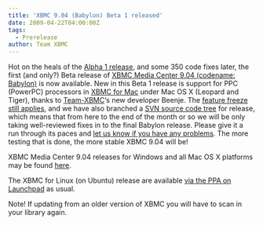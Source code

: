 ```yaml
---
title: 'XBMC 9.04 (Babylon) Beta 1 released'
date: 2009-04-22T04:00:00Z
tags:
  - Prerelease
author: Team XBMC
---
```

Hot on the heals of the [Alpha 1 release,](/xbmc-904-babylon-alpha-1-released "Alpha 1 release") and some 350 code fixes later, the first (and only?) Beta release of [XBMC Media Center 9.04 (codename: Babylon)](https://kodi.tv/milestone/9.04) is now available. New in this Beta 1 release is support for PPC (PowerPC) processors in [XBMC for Mac](https://kodi.wiki/view/XBMC_for_Mac) under Mac OS X (Leopard and Tiger), thanks to [Team-XBMC](/about/team)‘s new developer Beenje. The [feature freeze](/xbmc-hits-feature-freeze-for-904) [still applies](/xbmc-hits-feature-freeze-for-904), and we have also branched a [SVN source code tree](https://kodi.wiki/view/Subversion) for release, which means that from here to the end of the month or so we will be only taking well-reviewed fixes in to the final Babylon release. Please give it a run through its paces and [let us know if you have any problems](https://kodi.wiki/view/HOW-TO_Submit_a_Proper_Bug_Report). The more testing that is done, the more stable XBMC 9.04 will be!

 XBMC Media Center 9.04 releases for Windows and all Mac OS X platforms may be found [here](https://kodi.wiki/download/ "XBMC downloads").

 The XBMC for Linux (on Ubuntu) release are available [via the PPA on Launchpad](https://forum.kodi.tv/showthread.php?tid=49459) as usual.

 Note! If updating from an older version of XBMC you will have to scan in your library again.

 